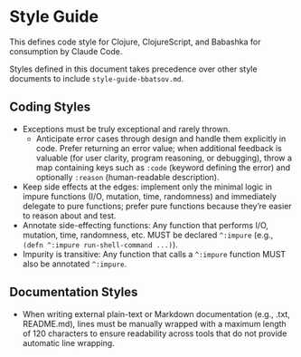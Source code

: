 # Style Guide

This defines code style for Clojure, ClojureScript, and Babashka for consumption by Claude Code.

Styles defined in this document takes precedence over other style documents to include `style-guide-bbatsov.md`.

## Coding Styles
- Exceptions must be truly exceptional and rarely thrown. 
   - Anticipate error cases through design and handle them explicitly in code. Prefer returning an error value; when 
     additional feedback is valuable (for user clarity, program reasoning, or debugging), throw a map containing keys 
     such as `:code` (keyword defining the error) and optionally `:reason` (human-readable description).
- Keep side effects at the edges: implement only the minimal logic in impure functions (I/O, mutation, time, randomness)
  and immediately delegate to pure functions; prefer pure functions because they’re easier to reason about and test.
- Annotate side-effecting functions: Any function that performs I/O, mutation, time, randomness, etc. MUST be declared 
  `^:impure` (e.g., `(defn ^:impure run-shell-command ...)`).
- Impurity is transitive: Any function that calls a `^:impure` function MUST also be annotated `^:impure`.

## Documentation Styles
- When writing external plain-text or Markdown documentation (e.g., .txt, README.md), lines must be manually wrapped 
  with a maximum length of 120 characters to ensure readability across tools that do not provide automatic line 
  wrapping.

